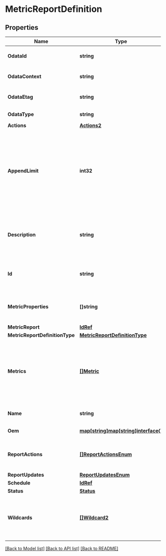 # MetricReportDefinition

## Properties
Name | Type | Description | Notes
------------ | ------------- | ------------- | -------------
**OdataId** | **string** | The unique identifier for a resource. | 
**OdataContext** | **string** | The OData description of a payload. | [optional] 
**OdataEtag** | **string** | The current ETag of the resource. | [optional] 
**OdataType** | **string** | The type of a resource. | 
**Actions** | [**Actions2**](Actions_2.md) |  | [optional] 
**AppendLimit** | **int32** | Indicates the maximum number of entries that can be appended to a metric report.  When the metric report reaches its limit, its behavior is dictated by the ReportUpdates property. | [optional] 
**Description** | **string** | Provides a description of this resource and is used for commonality  in the schema definitions. | [optional] 
**Id** | **string** | Uniquely identifies the resource within the collection of like resources. | 
**MetricProperties** | **[]string** | Specifies a list of metric properties to include in the metric report. | [optional] 
**MetricReport** | [**IdRef**](idRef.md) |  | [optional] 
**MetricReportDefinitionType** | [**MetricReportDefinitionType**](MetricReportDefinitionType.md) |  | [optional] 
**Metrics** | [**[]Metric**](Metric.md) | Specifies a list of metrics to include in the metric report.  The metrics may include metric properties or calculations applied to a metric property. | [optional] 
**Name** | **string** | The name of the resource or array element. | 
**Oem** | [**map[string]map[string]interface{}**](map[string]interface{}.md) | Oem extension object. | [optional] 
**ReportActions** | [**[]ReportActionsEnum**](ReportActionsEnum.md) | Specifies the actions to perform when a metric report is generated. | [optional] 
**ReportUpdates** | [**ReportUpdatesEnum**](ReportUpdatesEnum.md) |  | [optional] 
**Schedule** | [**IdRef**](idRef.md) |  | [optional] 
**Status** | [**Status**](Status.md) |  | [optional] 
**Wildcards** | [**[]Wildcard2**](Wildcard_2.md) | Specifies the strings used to replace wildcards in the paths in MetricProperties array property. | [optional] 

[[Back to Model list]](../README.md#documentation-for-models) [[Back to API list]](../README.md#documentation-for-api-endpoints) [[Back to README]](../README.md)


